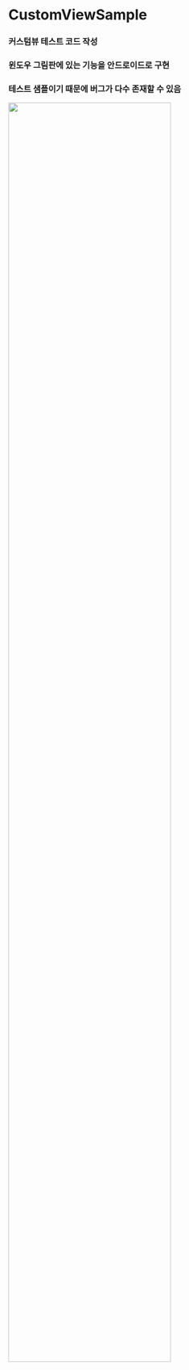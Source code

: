 # CustomViewSample

### 커스텀뷰 테스트 코드 작성
### 윈도우 그림판에 있는 기능을 안드로이드로 구현

### 테스트 샘플이기 때문에 버그가 다수 존재할 수 있음

<img width="80%" src="https://youtube/DIEYQPqM59k/0.jpg"/>
